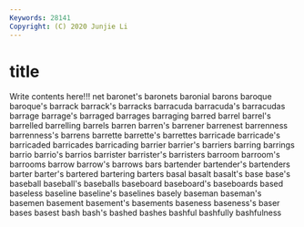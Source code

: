 ```yaml
---
Keywords: 28141
Copyright: (C) 2020 Junjie Li
---
```


# title

Write contents here!!!
net 
baronet's 
baronets 
baronial 
barons 
baroque 
baroque's 
barrack
barrack's 
barracks 
barracuda 
barracuda's 
barracudas 
barrage 
barrage's 
barraged 
barrages 
barraging
barred 
barrel 
barrel's 
barrelled 
barrelling 
barrels 
barren 
barren's 
barrener 
barrenest
barrenness 
barrenness's 
barrens 
barrette 
barrette's 
barrettes 
barricade 
barricade's 
barricaded 
barricades
barricading 
barrier 
barrier's 
barriers 
barring 
barrings 
barrio 
barrio's 
barrios 
barrister
barrister's 
barristers 
barroom 
barroom's 
barrooms 
barrow 
barrow's 
barrows 
bars 
bartender
bartender's 
bartenders 
barter 
barter's 
bartered 
bartering 
barters 
basal 
basalt 
basalt's
base 
base's 
baseball 
baseball's 
baseballs 
baseboard 
baseboard's 
baseboards 
based 
baseless
baseline 
baseline's 
baselines 
basely 
baseman 
baseman's 
basemen 
basement 
basement's 
basements
baseness 
baseness's 
baser 
bases 
basest 
bash 
bash's 
bashed 
bashes 
bashful
bashfully 
bashfulness 
